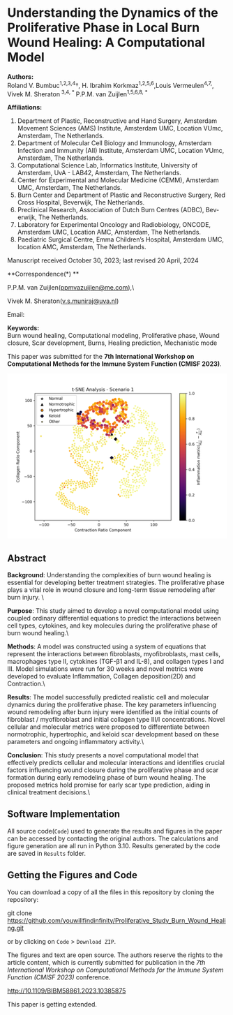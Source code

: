 # Understanding the Dynamics of the Proliferative Phase in Local Burn Wound Healing: A Computational Model

**Authors:**  
Roland V. Bumbuc<sup>1,2,3,4</sup>†, H. Ibrahim Korkmaz<sup>1,2,5,6</sup>,Louis Vermeulen<sup>4,7,</sup>, Vivek M. Sheraton<sup> 3,4, * </sup> P.P.M. van Zuijlen<sup>1,5,6,8, * </sup>

**Affiliations:**
1. Department of Plastic, Reconstructive and Hand Surgery, Amsterdam Movement Sciences (AMS) Institute, Amsterdam UMC, Location VUmc,
Amsterdam, The Netherlands.
2. Department of Molecular Cell Biology and Immunology, Amsterdam Infection and Immunity (AII) Institute, Amsterdam UMC, Location VUmc,
Amsterdam, The Netherlands.
3. Computational Science Lab, Informatics Institute, University of Amsterdam, UvA - LAB42, Amsterdam, The Netherlands.
4. Center for Experimental and Molecular Medicine (CEMM), Amsterdam UMC, Amsterdam, The Netherlands.
5. Burn Center and Department of Plastic and Reconstructive Surgery, Red Cross Hospital, Beverwijk, The Netherlands.
6. Preclinical Research, Association of Dutch Burn Centres (ADBC), Bev- erwijk, The Netherlands.
7. Laboratory for Experimental Oncology and Radiobiology, ONCODE, Amsterdam UMC, Location AMC, Amsterdam, The Netherlands.
8. Paediatric Surgical Centre, Emma Children’s Hospital, Amsterdam UMC, location AMC, Amsterdam, The Netherlands.
   
Manuscript received October 30, 2023; last revised 20 April, 2024

**Correspondence(*) **

 P.P.M. van Zuijlen(ppmvazuijlen@me.com),\\

 Vivek M. Sheraton(v.s.muniraj@uva.nl)

Email: 

**Keywords:**  
Burn wound healing, Computational modeling, Proliferative phase, Wound closure, Scar development, Burns, Healing prediction, Mechanistic mode

This paper was submitted for the **7th International Workshop on Computational Methods for the Immune System Function (CMISF 2023)**.

![Image](https://github.com/youwillfindinfinity/Proliferative_Study_Burn_Wound_Healing/blob/b738ac006106ef4eca63186d2903d859cfe82e87/Results/Figure3(D1).png)

## Abstract

**Background**: Understanding the complexities of burn wound healing is essential for developing better treatment strategies. The proliferative phase plays a vital role in wound closure and long-term tissue remodeling after burn injury. \\

**Purpose**: This study aimed to develop a novel computational model using coupled ordinary differential equations to predict the interactions between cell types, cytokines, and key molecules during the proliferative phase of burn wound healing.\\

**Methods**: A model was constructed using a system of equations that represent the interactions between fibroblasts, myofibroblasts, mast cells, macrophages type II, cytokines (TGF-β1 and IL-8), and collagen types I and III. Model simulations were run for 30 weeks and novel metrics were developed to evaluate Inflammation, Collagen deposition(2D) and Contraction.\\

**Results**: The model successfully predicted realistic cell and molecular dynamics during the proliferative phase. The key parameters influencing wound remodeling after burn injury were identified as the initial counts of fibroblast / myofibroblast and initial collagen type III/I concentrations. Novel cellular and molecular metrics were proposed to differentiate between normotrophic, hypertrophic, and keloid scar development based on these parameters and ongoing inflammatory
activity.\\

**Conclusion**: This study presents a novel computational model that effectively predicts cellular and molecular interactions and identifies crucial factors influencing wound closure during the proliferative phase and scar formation during early remodeling phase of burn wound healing. The proposed metrics hold promise for early scar type prediction, aiding in clinical treatment decisions.\\

## Software Implementation

All source code(`Code`) used to generate the results and figures in the paper can be accessed by contacting the original authors. The calculations and figure generation are all run in Python 3.10. Results generated by the code are saved in `Results` folder.


## Getting the Figures and Code

You can download a copy of all the files in this repository by cloning the repository:

git clone https://github.com/youwillfindinfinity/Proliferative_Study_Burn_Wound_Healing.git

or by clicking on `Code` > `Download ZIP`.

The figures and text are open source. The authors reserve the rights to the article content, which is currently submitted for publication in the *7th International Workshop on Computational Methods for the Immune System Function (CMISF 2023)* conference.

http://10.1109/BIBM58861.2023.10385875

This paper is getting extended.
